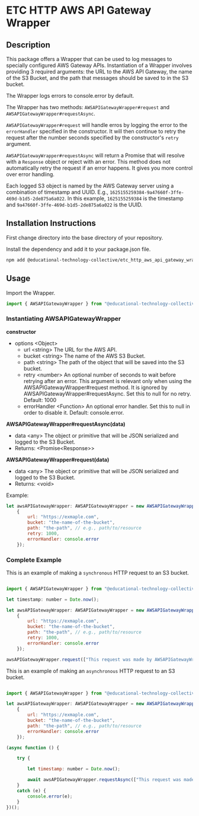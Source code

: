 # ETC HTTP AWS API Gateway Wrapper

## Description
This package offers a Wrapper that can be used to log messages to specially configured AWS Gateway APIs.  Instantiation of a Wrapper involves providing 3 required arguments: the URL to the AWS API Gateway, the name of the S3 Bucket, and the path that messages should be saved to in the S3 bucket.

The Wrapper logs errors to console.error by default.

The Wrapper has two methods: `AWSAPIGatewayWrapper#request` and `AWSAPIGatewayWrapper#requestAsync`.

`AWSAPIGatewayWrapper#request` will handle erros by logging the error to the `errorHandler` specified in the constructor.  It will then continue to retry the request after the number seconds specified by the constructor's `retry` argument.

`AWSAPIGatewayWrapper#requestAsync` will return a Promise that will resolve with a `Response` object or reject with an error.  This method does not automatically retry the request if an error happens.  It gives you more control over error handling.

Each logged S3 object is named by the AWS Gateway server using a combination of timestamp and UUID.  E.g., `1625155259384-9a47660f-3ffe-469d-b1d5-2de875a6a022`. In this example, `1625155259384` is the timestamp and `9a47660f-3ffe-469d-b1d5-2de875a6a022` is the UUID.

## Installation Instructions

First change directory into the base directory of your repository.

Install the dependency and add it to your package.json file.
```bash
npm add @educational-technology-collective/etc_http_aws_api_gateway_wrapper
```

## Usage

Import the Wrapper.

```js
import { AWSAPIGatewayWrapper } from "@educational-technology-collective/etc_http_aws_api_gateway_wrapper"
```

### Instantiating AWSAPIGatewayWrapper

**constructor**
 * options \<Object\>
   * url \<string\> The URL for the AWS API.
   * bucket \<string\> The name of the AWS S3 Bucket.
   * path \<string\> The path of the object that will be saved into the S3 bucket.
   * retry \<number\> An optional number of seconds to wait before retrying after an error. This argument is relevant only when using the AWSAPIGatewayWrapper#request method.  It is ignored by AWSAPIGatewayWrapper#requestAsync.  Set this to null for no retry.  Default: 1000
   * errorHandler \<Function\> An optional error handler.  Set this to null in order to disable it.  Default: console.error.

**AWSAPIGatewayWrapper#requestAsync(data)**
 * data \<any\> The object or primitive that will be JSON serialized and logged to the S3 Bucket.
 * Returns: \<Promise\<Response\>\>

**AWSAPIGatewayWrapper#request(data)**
 * data \<any\> The object or primitive that will be JSON serialized and logged to the S3 Bucket.
 * Returns: \<void\>

Example:
```js
let awsAPIGatewayWrapper: AWSAPIGatewayWrapper = new AWSAPIGatewayWrapper(
    {
        url: "https://exmaple.com",
        bucket: "the-name-of-the-bucket",
        path: "the-path", // e.g., path/to/resource
        retry: 1000,
        errorHandler: console.error
    });
```

### Complete Example

This is an example of making a `synchronous` HTTP request to an S3 bucket.

```js

import { AWSAPIGatewayWrapper } from "@educational-technology-collective/etc_http_aws_api_gateway_wrapper";

let timestamp: number = Date.now();

let awsAPIGatewayWrapper: AWSAPIGatewayWrapper = new AWSAPIGatewayWrapper(
    {
        url: "https://exmaple.com",
        bucket: "the-name-of-the-bucket",
        path: "the-path", // e.g., path/to/resource
        retry: 1000,
        errorHandler: console.error
    });

awsAPIGatewayWrapper.request(["This request was made by AWSAPIGatewayWrapper#request.", timestamp]);
```

This is an example of making an `asynchronous` HTTP request to an S3 bucket.

```js

import { AWSAPIGatewayWrapper } from "@educational-technology-collective/etc_http_aws_api_gateway_wrapper";

let awsAPIGatewayWrapper: AWSAPIGatewayWrapper = new AWSAPIGatewayWrapper(
    {
        url: "https://exmaple.com",
        bucket: "the-name-of-the-bucket",
        path: "the-path", // e.g., path/to/resource
        errorHandler: console.error
    });

(async function () {

    try {

        let timestamp: number = Date.now();

        await awsAPIGatewayWrapper.requestAsync(["This request was made by AWSAPIGatewayWrapper#requestAsync.", timestamp]);
    }
    catch (e) {
        console.error(e);
    }
})();
```